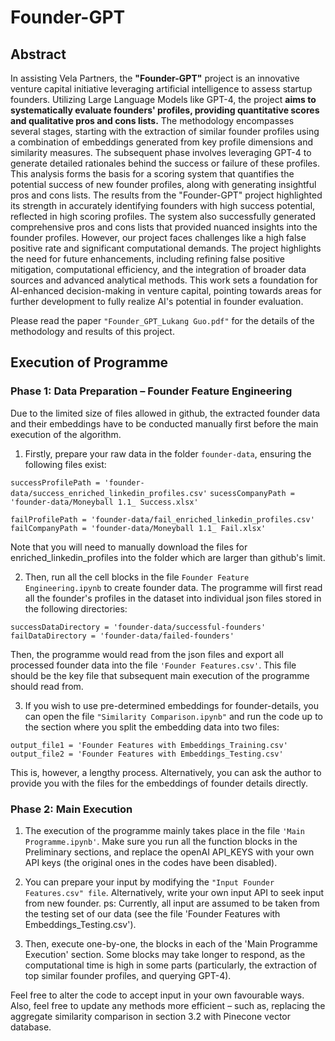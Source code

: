 # Founder-GPT

## Abstract
In assisting Vela Partners, the **"Founder-GPT"** project is an innovative venture capital initiative leveraging artificial intelligence to assess startup founders. Utilizing Large Language Models like GPT-4, the project **aims to systematically evaluate founders' profiles, providing quantitative scores and qualitative pros and cons lists.** The methodology encompasses several stages, starting with the extraction of similar founder profiles using a combination of embeddings generated from key profile dimensions and similarity measures. The subsequent phase involves leveraging GPT-4 to generate detailed rationales behind the success or failure of these profiles. This analysis forms the basis for a scoring system that quantifies the potential success of new founder profiles, along with generating insightful pros and cons lists. The results from the "Founder-GPT" project highlighted its strength in accurately identifying founders with high success potential, reflected in high scoring profiles. The system also successfully generated comprehensive pros and cons lists that provided nuanced insights into the founder profiles. However, our project faces challenges like a high false positive rate and significant computational demands. The project highlights the need for future enhancements, including refining false positive mitigation, computational efficiency, and the integration of broader data sources and advanced analytical methods. This work sets a foundation for AI-enhanced decision-making in venture capital, pointing towards areas for further development to fully realize AI's potential in founder evaluation.

Please read the paper `"Founder_GPT_Lukang Guo.pdf"` for the details of the methodology and results of this project.

## Execution of Programme

### Phase 1: Data Preparation – Founder Feature Engineering
Due to the limited size of files allowed in github, the extracted founder data and their embeddings have to be conducted manually first before the main execution of the algorithm.

1. Firstly, prepare your raw data in the folder `founder-data`, ensuring the following files exist:

`successProfilePath = 'founder-data/success_enriched_linkedin_profiles.csv'`
`sucessCompanyPath = 'founder-data/Moneyball 1.1_ Success.xlsx'`

`failProfilePath = 'founder-data/fail_enriched_linkedin_profiles.csv'`
`failCompanyPath = 'founder-data/Moneyball 1.1_ Fail.xlsx'`

Note that you will need to manually download the files for enriched_linkedin_profiles into the folder which are larger than github's limit.

2. Then, run all the cell blocks in the file `Founder Feature Engineering.ipynb` to create founder data.
The programme will first read all the founder's profiles in the dataset into individual json files stored in the following directories:

`successDataDirectory = 'founder-data/successful-founders'`
`failDataDirectory = 'founder-data/failed-founders'`

Then, the programme would read from the json files and export all processed founder data into the file `'Founder Features.csv'`. This file should be the key file that subsequent main execution of the programme should read from.

3. If you wish to use pre-determined embeddings for founder-details, you can open the file `"Similarity Comparison.ipynb"` and run the code up to the section where you split the embedding data into two files:

`output_file1 = 'Founder Features with Embeddings_Training.csv'`
`output_file2 = 'Founder Features with Embeddings_Testing.csv'`

This is, however, a lengthy process. Alternatively, you can ask the author to provide you with the files for the embeddings of founder details directly.


### Phase 2: Main Execution
1. The execution of the programme mainly takes place in the file `'Main Programme.ipynb'`. Make sure you run all the function blocks in the Preliminary sections, and replace the openAI API_KEYS with your own API keys (the original ones in the codes have been disabled).

2. You can prepare your input by modifying the `"Input Founder Features.csv" file`. Alternatively, write your own input API to seek input from new founder. ps: Currently, all input are assumed to be taken from the testing set of our data (see the file 'Founder Features with Embeddings_Testing.csv').
  
3. Then, execute one-by-one, the blocks in each of the 'Main Programme Execution' section. Some blocks may take longer to respond, as the computational time is high in some parts (particularly, the extraction of top similar founder profiles, and querying GPT-4).

Feel free to alter the code to accept input in your own favourable ways. Also, feel free to update any methods more efficient – such as, replacing the aggregate similarity comparison in section 3.2 with Pinecone vector database.
